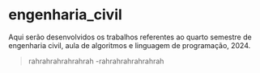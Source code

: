 # engenharia_civil

Aqui serão desenvolvidos os trabalhos referentes ao quarto semestre de engenharia civil, aula de algoritmos e linguagem de programação, 2024.
> rahrahrahrahrahrah
-rahrahrahrahrahrah
